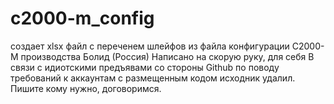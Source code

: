 # c2000-m_config
создает xlsx файл с переченем шлейфов из файла конфигурации С2000-М производства Болид (Россия)
Написано на скорую руку, для себя
В связи с идиотскими предъявами со стороны Github по поводу требований к аккаунтам с размещенным кодом исходник удалил. Пишите кому нужно, договоримся.
